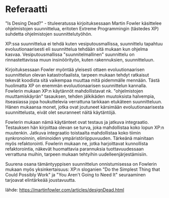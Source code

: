 # Referaatti

"Is Desing Dead?" - tituleeratussa kirjoituksessaan Martin Fowler käsittelee ohjelmistojen suunnittelua, eritoten Extreme Programmingin (tästedes XP) suhdetta ohjelmistojen suunnittelutyöhön.

XP:ssa suunnittelua ei tehdä kuten vesiputousmallissa, suunnittelu tapahtuu evoluutionaarisesti eli suunnittelua tehdään sitä mukaan kun ohjelma kasvaa. Vesiputousmallissa "suunnitelmallinen" suunnittelu on rinnastettavissa
muun insinöörityön, kuten rakennuksien, suunnitteluun. 

Kirjoituksessaan Fowler myöntää yleisesti ottaen evoluutionaarisen suunnittelun olevan katastrofaalista, tarpeen mukaan tehdyt ratkaisut tekevät koodista sitä vaikempaa muuttaa mitä pidemmälle mennään.
Tästä huolimatta XP on enemmän evoluutionaarisen suunnittelun kannalla. Fowlerin mukaan XP:n käytännöt mahdollistavat nk. "ohjelmistojen muuttamiskäyrän" tasauksen, tehden jälkikäden muutoksista halvempia, itseasiassa jopa houkuttelevia 
verrattuna tarkkaan etukäteen suunnitteluun. Hänen mukaansa monet, jotka ovat joutuneet kärsimään evoluutionaarisesta suunnittelusta, eivät olet seuranneet näitä käytäntöjä.

Fowlerin mukaan nämä käytänteet ovat testaus ja jatkuva integraatio. Testauksen hän kirjoittaa olevan se turva, joka mahdollistaa koko lopun XP:n muutenkin. Jatkuva integraatio toistaalta mahdollistaa koko tiimin synkronoinnin, eliminoiden ympäristöriippuvuuden.
Tärkeänä mainitaan myös refaktorointi. Fowlerin mukaan ne, jotka harjoittavat kunnollista refaktorointia, näkevät huomattavia parannuksia tuottavuudessaan verrattuna muihin, tarpeen mukaan tehtyihin uudelleenjärjestämisiin.

Suurena osana tämäntyyppisen suunnittelun onnistumisessa on Fowlerin mukaan myös yksinkertaisuus: XP:n sloganien  "Do the Simplest Thing that Could Possibly Work" ja "You Aren't Going to Need It" seuraaminen tarjoavat elintärkeää joustavuutta.

lähde: https://martinfowler.com/articles/designDead.html
